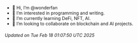 - 👋 Hi, I’m @wonderfan
- 👀 I’m interested in programming and writing.
- 🌱 I’m currently learning DeFi, NFT, AI.
- 💞️ I’m looking to collaborate on blockchain and AI projects.

###### Updated on Tue Feb 18 01:07:50 UTC 2025

